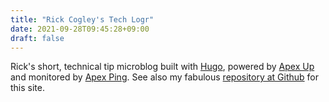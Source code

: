 ```yaml
---
title: "Rick Cogley's Tech Logr"
date: 2021-09-28T09:45:28+09:00
draft: false
---
```


Rick's short, technical tip microblog built with <a class="link dim texthilite b" href="https://gohugo.io" target="_blank">Hugo</a>, powered by <a class="link dim texthilite b" href="https://apex.sh/up/" target="_blank">Apex Up</a> and monitored by <a class="link dim texthilite b" href="https://apex.sh/ping/" target="_blank">Apex Ping</a>. See also my fabulous <a class="link dim texthilite b" href="https://github.com/RickCogley/logr.cogley.info" target="_blank">repository at Github</a> for this site.

